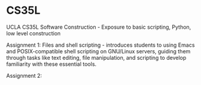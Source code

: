 # CS35L
UCLA CS35L Software Construction - Exposure to basic scripting, Python, low level construction

Assignment 1: Files and shell scripting -  introduces students to using Emacs and POSIX-compatible shell scripting on GNU/Linux servers, guiding them through tasks like text editing, file manipulation, and scripting to develop familiarity with these essential tools.

Assignment 2:
